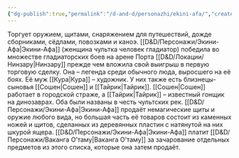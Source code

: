 ```yaml
---
{"dg-publish":true,"permalink":"/d-and-d/personazhi/ekini-afa/","created":"2024-02-19T19:15:29.136+03:00","updated":"2023-12-26T14:53:55.093+03:00"}
---
```



Торгует оружием, щитами, снаряжением для путешествий, дожде сборниками, сёдлами, повозками и каноэ. 
[[D&D/Персонажи/Экини-Афа\|Экини-Афа]] (женщина чультка человек гладиатор) победила во множестве гладиаторских боев на арене Порта [[D&D/Локации/Нинзару\|Нинзару]] прежде чем вложила свой выигрыш в первую торговую сделку. Она – легенда среди обычного люда, выросшего на её боях. Её муж [[Кура\|Кура]] – художник. У них также есть близнецы-сыновья [[Сошен\|Сошен]] и [[Тайрик\|Тайрик]]. [[Сошен\|Сошен]] работает в городской страже, а [[Тайрик\|Тайрик]] – известный гонщик на динозаврах. Оба были названы в честь чультских рек. [[D&D/Персонажи/Экини-Афа\|Экини-Афа]] продаёт немагические щиты и оружие любого вида, но большая часть её товаров состоит из каменных ножей и щитов, сделанных из деревянных пластин с натянутой на них шкурой ящера. [[D&D/Персонажи/Экини-Афа\|Экини-Афа]] платит [[D&D/Персонажи/Ваканга О’таму\|Ваканга О’таму]] за зачарование отдельных предметов из этого списка, которые она затем продаёт.